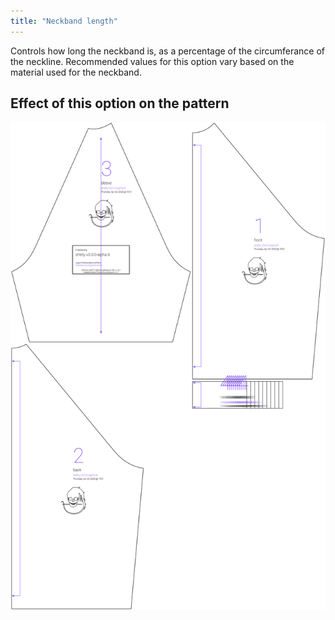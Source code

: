 ```yaml
---
title: "Neckband length"
---
```


Controls how long the neckband is, as a percentage of the circumferance of the neckline. Recommended values for this option vary based on the material used for the neckband.



## Effect of this option on the pattern
![This image shows the effect of this option by superimposing several variants that have a different value for this option](shelly_neckbandlength_sample.svg "Effect of this option on the pattern")
